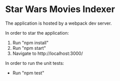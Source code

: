 # Star Wars Movies Indexer
The application is hosted by a webpack dev server.

In order to star the application:
1. Run "npm install"
2. Run "npm start"
3. Navigate to http://localhost:3000/

In order to run the unit tests:
- Run "npm test"